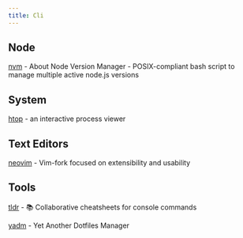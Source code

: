 ```yaml
---
title: Cli
---
```


## Node

[nvm](https://github.com/nvm-sh/nvm) - About Node Version Manager - POSIX-compliant bash script to manage multiple active node.js versions

## System

[htop](https://htop.dev/) - an interactive process viewer

## Text Editors

[neovim](https://neovim.io/) - Vim-fork focused on extensibility and usability

## Tools

[tldr](https://tldr.sh/) - 📚 Collaborative cheatsheets for console commands

[yadm](https://yadm.io/) - Yet Another Dotfiles Manager
